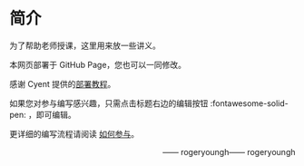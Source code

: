 # 简介

为了帮助老师授课，这里用来放一些讲义。

本网页部署于 GitHub Page，您也可以一同修改。

感谢 Cyent 提供的[部署教程](https://cyent.github.io/markdown-with-mkdocs-material/)。

如果您对参与编写感兴趣，只需点击标题右边的编辑按钮 :fontawesome-solid-pen: ，即可编辑。

更详细的编写流程请阅读 [如何参与](关于/如何参与.md)。

<span style="float: right;">—— rogeryoungh</span>


<span style="float: right;">—— rogeryoungh</span>
